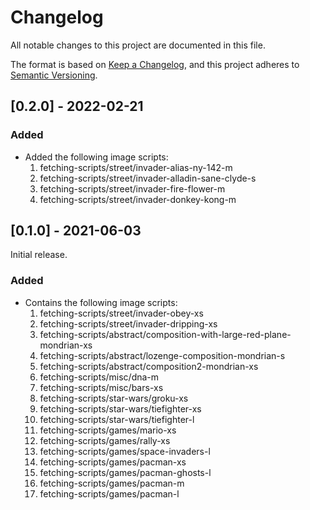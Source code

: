 # Changelog

All notable changes to this project are documented in this file.

The format is based on [Keep a Changelog](https://keepachangelog.com/en/-0.0/),
and this project adheres to [Semantic Versioning](https://semver.org/spec/v2.0.0.html).

## [0.2.0] - 2022-02-21

### Added

- Added the following image scripts:
	1. fetching-scripts/street/invader-alias-ny-142-m
	1. fetching-scripts/street/invader-alladin-sane-clyde-s
	1. fetching-scripts/street/invader-fire-flower-m
	1. fetching-scripts/street/invader-donkey-kong-m

## [0.1.0] - 2021-06-03

Initial release.

### Added

- Contains the following image scripts:
  1. fetching-scripts/street/invader-obey-xs
  1. fetching-scripts/street/invader-dripping-xs
  1. fetching-scripts/abstract/composition-with-large-red-plane-mondrian-xs
  1. fetching-scripts/abstract/lozenge-composition-mondrian-s
  1. fetching-scripts/abstract/composition2-mondrian-xs
  1. fetching-scripts/misc/dna-m
  1. fetching-scripts/misc/bars-xs
  1. fetching-scripts/star-wars/groku-xs
  1. fetching-scripts/star-wars/tiefighter-xs
  1. fetching-scripts/star-wars/tiefighter-l
  1. fetching-scripts/games/mario-xs
  1. fetching-scripts/games/rally-xs
  1. fetching-scripts/games/space-invaders-l
  1. fetching-scripts/games/pacman-xs
  1. fetching-scripts/games/pacman-ghosts-l
  1. fetching-scripts/games/pacman-m
  1. fetching-scripts/games/pacman-l
